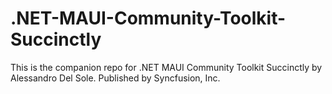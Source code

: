# .NET-MAUI-Community-Toolkit-Succinctly
This is the companion repo for .NET MAUI Community Toolkit Succinctly by Alessandro Del Sole. Published by Syncfusion, Inc.
